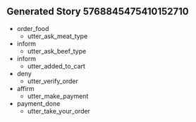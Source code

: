 ## Generated Story 5768845475410152710
* order_food
    - utter_ask_meat_type
* inform
    - utter_ask_beef_type
* inform
    - utter_added_to_cart
* deny
    - utter_verify_order
* affirm
    - utter_make_payment
* payment_done
    - utter_take_your_order

